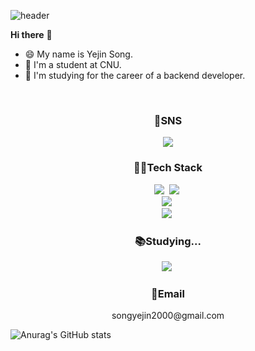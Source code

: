 ![header](https://capsule-render.vercel.app/api?type=waving&text=Jinyesong&color=30:F6CED8,70:a82da8)

**Hi there** 👋
* 😄 My name is Yejin Song.
* 🔭 I'm a student at CNU.
* 🌱 I'm studying for the career of a backend developer.

<br>

<h3 align="center">📎SNS</h3>
<p align="center"><a href="" target="_blank"><img src="https://img.shields.io/badge/Tistory-000000?style=flat-square&logo=Tistory&logoColor=white"/></a></p>

<h3 align="center">👩‍💻Tech Stack</h3>
<p align="center">
<img src="https://img.shields.io/badge/java-007396?style=flat-square&logo=java&logoColor=white">&nbsp 
<img src="https://img.shields.io/badge/Python-3766AB?style=flat-square&logo=Python&logoColor=white"/></a>&nbsp<br>
<img src="https://img.shields.io/badge/django-092E20?style=flat-square&logo=Django&logoColor=black">&nbsp<br>
<img src="https://img.shields.io/badge/react-61DAFB?style=flat-square&logo=react&logoColor=black">&nbsp

<h3 align="center">📚Studying...</h3>
<p align="center">
<img src="https://img.shields.io/badge/SpringBoot-6DB33F?style=flat-square&logo=SpringBoot&logoColor=white"/></a>&nbsp 

<h3 align="center">📧Email</h3>
<p align="center">songyejin2000@gmail.com</p>

![Anurag's GitHub stats](https://github-readme-stats.vercel.app/api?username=jinyesong&show_icons=true&theme=buefy)

<!--
**jinyesong/jinyesong** is a ✨ _special_ ✨ repository because its `README.md` (this file) appears on your GitHub profile.

Here are some ideas to get you started:

- 🔭 I’m currently working on ...
- 🌱 I’m currently learning ...
- 👯 I’m looking to collaborate on ...
- 🤔 I’m looking for help with ...
- 💬 Ask me about ...
- 📫 How to reach me: ...
- 😄 Pronouns: ...
- ⚡ Fun fact: ...
-->
